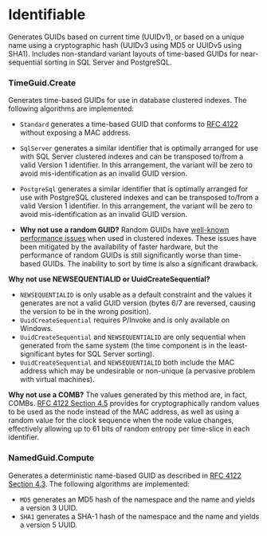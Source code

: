 # Identifiable
Generates GUIDs based on current time (UUIDv1), or based on a unique name using a
cryptographic hash (UUIDv3 using MD5 or UUIDv5 using SHA1). Includes non-standard variant
layouts of time-based GUIDs for near-sequential sorting in SQL Server and PostgreSQL.

### TimeGuid.Create
Generates time-based GUIDs for use in database clustered indexes. The following algorithms are implemented:
* `Standard` generates a time-based GUID that conforms to [RFC 4122](https://tools.ietf.org/html/rfc4122#section-4) without exposing a MAC address.
* `SqlServer` generates a similar identifier that is optimally arranged for use with SQL Server clustered indexes and can be transposed to/from a valid Version 1 identifier. In this arrangement, the variant will be zero to avoid mis-identification as an invalid GUID version.
* `PostgreSql` generates a similar identifier that is optimally arranged for use with PostgreSQL clustered indexes and can be transposed to/from a valid Version 1 identifier. In this arrangement, the variant will be zero to avoid mis-identification as an invalid GUID version.

* **Why not use a random GUID?**
Random GUIDs have [well-known performance issues](http://www.informit.com/articles/printerfriendly/25862) when used in clustered indexes.
These issues have been mitigated by the availability of faster hardware, but the performance of random GUIDs is still significantly worse than time-based GUIDs.
The inability to sort by time is also a significant drawback.

**Why not use NEWSEQUENTIALID or UuidCreateSequential?**
* `NEWSEQUENTIALID` is only usable as a default constraint and the values it generates are not a valid GUID version (bytes 6/7 are reversed, causing the version to be in the wrong position).
* `UuidCreateSequential` requires P/Invoke and is only available on Windows.
* `UuidCreateSequential` and `NEWSEQUENTIALID` are only sequential when generated from the same system (the time component is in the least-significant bytes for SQL Server sorting).
* `UuidCreateSequential` and `NEWSEQUENTIALID` both include the MAC address which may be undesirable or non-unique (a pervasive problem with virtual machines).

**Why not use a COMB?**
The values generated by this method are, in fact, COMBs. [RFC 4122 Section 4.5](https://tools.ietf.org/html/rfc4122#section-4.5) provides for cryptographically random values to be used as the node instead of the MAC address, as well as using a random value for the clock sequence when the node value changes, effectively allowing up to 61 bits of random entropy per time-slice in each identifier.

### NamedGuid.Compute
Generates a deterministic name-based GUID as described in [RFC 4122 Section 4.3](https://tools.ietf.org/html/rfc4122#section-4.3). The following algorithms are implemented:
* `MD5` generates an MD5 hash of the namespace and the name and yields a version 3 UUID.
* `SHA1` generates a SHA-1 hash of the namespace and the name and yields a version 5 UUID.
